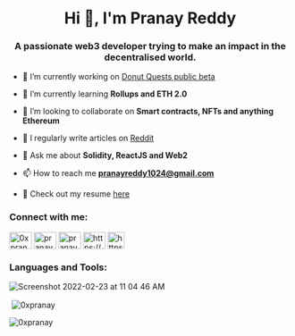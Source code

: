 <h1 align="center">Hi 👋, I'm Pranay Reddy</h1>
<h3 align="center">A passionate web3 developer trying to make an impact in the decentralised world.</h3>

- 🔭 I’m currently working on [Donut Quests public beta](https://app.donutquests.xyz/)

- 🌱 I’m currently learning **Rollups and ETH 2.0**

- 👯 I’m looking to collaborate on **Smart contracts, NFTs and anything Ethereum**

- 📝 I regularly write articles on [Reddit](https://reddit.com/u/UrMuMGaEe)

- 💬 Ask me about **Solidity, ReactJS and Web2**

- 📫 How to reach me **pranayreddy1024@gmail.com**

- 📄 Check out my resume [here](https://drive.google.com/file/d/145UVAehETpA8BcQzCFg2U0_msax9SUeI/view?usp=sharing)

<h3 align="left">Connect with me:</h3>
<p align="left">
<a href="https://twitter.com/0xpranay_eth" target="blank"><img align="center" src="https://raw.githubusercontent.com/rahuldkjain/github-profile-readme-generator/master/src/images/icons/Social/twitter.svg" alt="0xpranay_eth" height="30" width="40" /></a>
<a href="https://linkedin.com/in/pranay-reddy-79b2781b7" target="blank"><img align="center" src="https://raw.githubusercontent.com/rahuldkjain/github-profile-readme-generator/master/src/images/icons/Social/linked-in-alt.svg" alt="pranay-reddy-79b2781b7" height="30" width="40" /></a>
<a href="https://kaggle.com/pranayreddy99" target="blank"><img align="center" src="https://raw.githubusercontent.com/rahuldkjain/github-profile-readme-generator/master/src/images/icons/Social/kaggle.svg" alt="pranayreddy99" height="30" width="40" /></a>
<a href="https://discord.com/users/368780706610020352" target="blank"><img align="center" src="https://raw.githubusercontent.com/rahuldkjain/github-profile-readme-generator/master/src/images/icons/Social/discord.svg" alt="https://discord.com/users/368780706610020352" height="30" width="40" /></a>
  <a href="https://www.reddit.com/user/UrMuMGaEe" target="blank"><img align="center" src="https://www.redditinc.com/assets/images/site/reddit-logo.png" alt="https://www.reddit.com/user/UrMuMGaEe" height="30" width="30" /></a>
</p>

<h3 align="left">Languages and Tools:</h3>

![Screenshot 2022-02-23 at 11 04 46 AM](https://user-images.githubusercontent.com/48883700/155297983-85841dea-251b-44e0-8f83-9d346df8cd5d.png)

<p>&nbsp;<img align="center" src="https://github-readme-stats.vercel.app/api?username=0xpranay&show_icons=true&locale=en" alt="0xpranay" /></p>

<p><img align="center" src="https://github-readme-streak-stats.herokuapp.com/?user=0xpranay&" alt="0xpranay" /></p>
